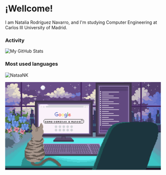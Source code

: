 # ¡Wellcome! 
I am Natalia Rodríguez Navarro, and I'm studying Computer Engineering at Carlos III University of Madrid.

### Activity
![My GitHub Stats](https://github-readme-stats.vercel.app/api?username=NataaNK&show_icons=true&theme=cobalt)

### Most used languages
<p><img align="center" src="https://github-readme-stats.vercel.app/api/top-langs?username=NataaNK&show_icons=true&locale=en&layout=compact" alt="NataaNK" /></p>

![](https://github.com/NataaNK/NataaNK/blob/main/Pixilart%20-%20Live%20on.gif)
